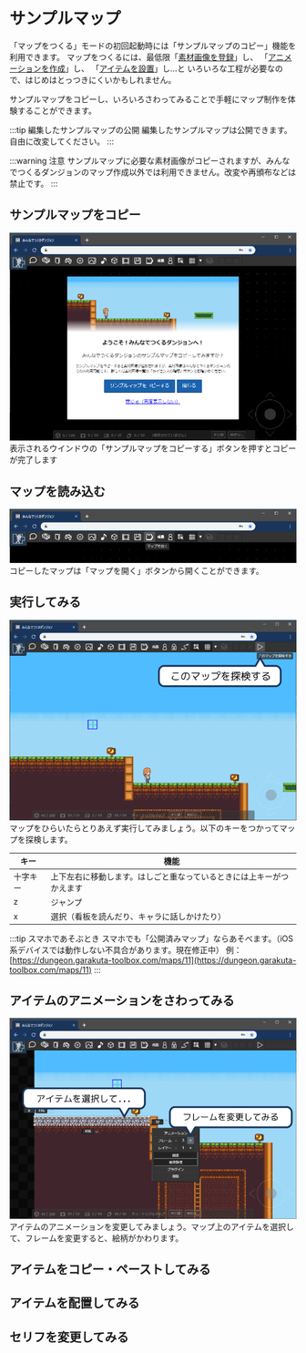 # サンプルマップ

「マップをつくる」モードの初回起動時には「サンプルマップのコピー」機能を利用できます。
マップをつくるには、最低限「[素材画像を登録](/guide/texture/#登録方法)」し、
「[アニメーションを作成](/guide/animation/#アニメーションの新規作成)」し、
「[アイテムを設置](/guide/item/#アイテムの配置)」し...と
いろいろな工程が必要なので、はじめはとっつきにくいかもしれません。

サンプルマップをコピーし、いろいろさわってみることで手軽にマップ制作を体験することができます。

:::tip 編集したサンプルマップの公開
編集したサンプルマップは公開できます。自由に改変してください。
:::

:::warning 注意
サンプルマップに必要な素材画像がコピーされますが、みんなでつくるダンジョンのマップ作成以外では利用できません。改変や再頒布などは禁止です。
:::

## サンプルマップをコピー
![サンプルマップのコピー](./images/splash-screen.png)
表示されるウインドウの「サンプルマップをコピーする」ボタンを押すとコピーが完了します

## マップを読み込む
![マップをひらく](./images/open-map.png)
コピーしたマップは「マップを開く」ボタンから開くことができます。

## 実行してみる
![マップをひらく](./images/play-map.png)
マップをひらいたらとりあえず実行してみましょう。以下のキーをつかってマップを探検します。

| キー | 機能 |
| --- | --- |
| 十字キー | 上下左右に移動します。はしごと重なっているときには上キーがつかえます |
| z | ジャンプ |
| x | 選択（看板を読んだり、キャラに話しかけたり） |

:::tip スマホであそぶとき
スマホでも「公開済みマップ」ならあそべます。（iOS系デバイスでは動作しない不具合があります。現在修正中）
例： [https://dungeon.garakuta-toolbox.com/maps/11](https://dungeon.garakuta-toolbox.com/maps/11)
:::

## アイテムのアニメーションをさわってみる
![フレームを変えてみる](./images/change-frame.png)
アイテムのアニメーションを変更してみましょう。マップ上のアイテムを選択して、フレームを変更すると、絵柄がかわります。

## アイテムをコピー・ペーストしてみる

## アイテムを配置してみる

## セリフを変更してみる
